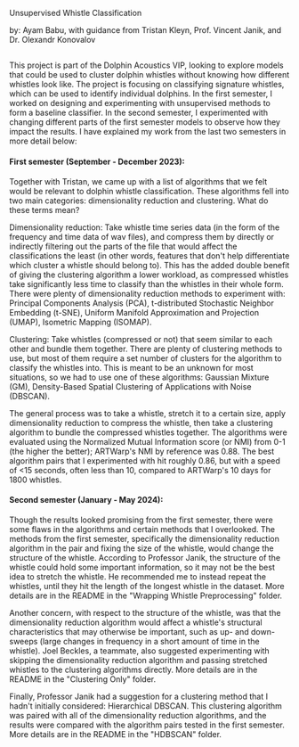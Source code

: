 Unsupervised Whistle Classification

by: Ayam Babu, with guidance from Tristan Kleyn, Prof. Vincent Janik, and Dr. Olexandr Konovalov
##

This project is part of the Dolphin Acoustics VIP, looking to explore models that could be used to cluster dolphin whistles without knowing how different whistles look like. The project is focusing on classifying signature whistles, which can be used to identify individual dolphins. In the first semester, I worked on designing and experimenting with unsupervised methods to form a baseline classifier. In the second semester, I experimented with changing different parts of the first semester models to observe how they impact the results. I have explained my work from the last two semesters in more detail below:



#### First semester (September - December 2023): ####

Together with Tristan, we came up with a list of algorithms that we felt would be relevant to dolphin whistle classification. These algorithms fell into two main categories: dimensionality reduction and clustering. What do these terms mean?

Dimensionality reduction: Take whistle time series data (in the form of the frequency and time data of wav files), and compress them by directly or indirectly filtering out the parts of the file that would affect the classifications the least (in other words, features that don't help differentiate which cluster a whistle should belong to). This has the added double benefit of giving the clustering algorithm a lower workload, as compressed whistles take significantly less time to classify than the whistles in their whole form. There were plenty of dimensionality reduction methods to experiment with: Principal Components Analysis (PCA), t-distributed Stochastic Neighbor Embedding (t-SNE), Uniform Manifold Approximation and Projection (UMAP), Isometric Mapping (ISOMAP).

Clustering: Take whistles (compressed or not) that seem similar to each other and bundle them together. There are plenty of clustering methods to use, but most of them require a set number of clusters for the algorithm to classify the whistles into. This is meant to be an unknown for most situations, so we had to use one of these algorithms: Gaussian Mixture (GM), Density-Based Spatial Clustering of Applications with Noise (DBSCAN).

The general process was to take a whistle, stretch it to a certain size, apply dimensionality reduction to compress the whistle, then take a clustering algorithm to bundle the compressed whistles together. The algorithms were evaluated using the Normalized Mutual Information score (or NMI) from 0-1 (the higher the better); ARTWarp's NMI by reference was 0.88. The best algorithm pairs that I experimented with hit roughly 0.86, but with a speed of <15 seconds, often less than 10, compared to ARTWarp's 10 days for 1800 whistles.



#### Second semester (January - May 2024): ####

Though the results looked promising from the first semester, there were some flaws in the algorithms and certain methods that I overlooked. The methods from the first semester, specifically the dimensionality reduction algorithm in the pair and fixing the size of the whistle, would change the structure of the whistle. According to Professor Janik, the structure of the whistle could hold some important information, so it may not be the best idea to stretch the whistle. He recommended me to instead repeat the whistles, until they hit the length of the longest whistle in the dataset. More details are in the README in the "Wrapping Whistle Preprocessing" folder.

Another concern, with respect to the structure of the whistle, was that the dimensionality reduction algorithm would affect a whistle's structural characteristics that may otherwise be important, such as up- and down- sweeps (large changes in frequency in a short amount of time in the whistle). Joel Beckles, a teammate, also suggested experimenting with skipping the dimensionality reduction algorithm and passing stretched whistles to the clustering algorithms directly. More details are in the README in the "Clustering Only" folder.

Finally, Professor Janik had a suggestion for a clustering method that I hadn't initially considered: Hierarchical DBSCAN. This clustering algorithm was paired with all of the dimensionality reduction algorithms, and the results were compared with the algorithm pairs tested in the first semester. More details are in the README in the "HDBSCAN" folder.


